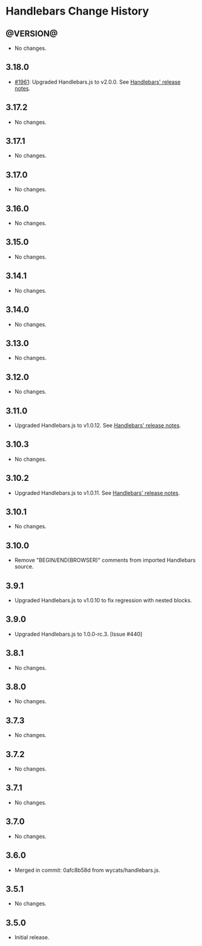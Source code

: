 Handlebars Change History
=========================

@VERSION@
------

* No changes.

3.18.0
------

* [#1961][]: Upgraded Handlebars.js to v2.0.0. See [Handlebars' release notes][v2.0.0].

[#1961]: https://github.com/yui/yui3/pull/1961
[v2.0.0]: https://github.com/wycats/handlebars.js/blob/master/release-notes.md#v200---september-1st-2014

3.17.2
------

* No changes.

3.17.1
------

* No changes.

3.17.0
------

* No changes.

3.16.0
------

* No changes.

3.15.0
------

* No changes.

3.14.1
------

* No changes.

3.14.0
------

* No changes.

3.13.0
------

* No changes.

3.12.0
------

* No changes.

3.11.0
------

* Upgraded Handlebars.js to v1.0.12. See [Handlebars' release notes][v1.0.12].

[v1.0.12]: https://github.com/wycats/handlebars.js/blob/master/release-notes.md#v1012--100---may-31-2013

3.10.3
------

* No changes.

3.10.2
------

* Upgraded Handlebars.js to v1.0.11. See [Handlebars' release notes][v1.0.11].

[v1.0.11]: https://github.com/wycats/handlebars.js/blob/master/release-notes.md#v1011


3.10.1
------

* No changes.


3.10.0
------

* Remove "BEGIN/END(BROWSER)" comments from imported Handlebars source.


3.9.1
-----

* Upgraded Handlebars.js to v1.0.10 to fix regression with nested blocks.


3.9.0
-----

* Upgraded Handlebars.js to 1.0.0-rc.3. [Issue #440]


3.8.1
-----

* No changes.


3.8.0
-----

* No changes.


3.7.3
-----

* No changes.


3.7.2
-----

* No changes.


3.7.1
-----

* No changes.


3.7.0
-----

* No changes.


3.6.0
-----

* Merged in commit: 0afc8b58d from wycats/handlebars.js.


3.5.1
-----

* No changes.


3.5.0
-----

* Initial release.
